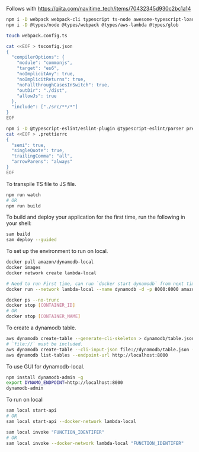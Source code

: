 Follows with https://qiita.com/navitime_tech/items/70432345d930c2bc1a14
```bash
npm i -D webpack webpack-cli typescript ts-node awesome-typescript-loader aws-sdk glob
npm i -D @types/node @types/webpack @types/aws-lambda @types/glob

touch webpack.config.ts

cat <<EOF > tsconfig.json
{
  "compilerOptions": {
    "module": "commonjs",
    "target": "es6",
    "noImplicitAny": true,
    "noImplicitReturns": true,
    "noFallthroughCasesInSwitch": true,
    "outDir": "./dist",
    "allowJs": true
  },
  "include": ["./src/**/*"]
}
EOF

npm i -D @typescript-eslint/eslint-plugin @typescript-eslint/parser prettier eslint-config-prettier eslint-plugin-prettier
cat <<EOF > .prettierrc
{
  "semi": true,
  "singleQuote": true,
  "trailingComma": "all",
  "arrowParens": "always"
}
EOF
```

To transpile TS file to JS file.
```bash
npm run watch
# OR
npm run build
```

To build and deploy your application for the first time, run the following in your shell:
```bash
sam build
sam deploy --guided
```

To set up the environment to run on local.
```bash
docker pull amazon/dynamodb-local
docker images
docker network create lambda-local

# Need to run First time, can run `docker start dynamodb` from next time.
docker run --network lambda-local --name dynamodb -d -p 8000:8000 amazon/dynamodb-local -jar DynamoDBLocal.jar -sharedDb

docker ps --no-trunc
docker stop [CONTAINER_ID]
# OR
docker stop [CONTAINER_NAME]
```

To create a dynamodb table.
```bash
aws dynamodb create-table --generate-cli-skeleton > dynamodb/table.json
# `file://` must be included.
aws dynamodb create-table --cli-input-json file://dynamodb/table.json --endpoint-url http://localhost:8000
aws dynamodb list-tables --endpoint-url http://localhost:8000
```

To use GUI for dynamodb-local.
```bash
npm install dynamodb-admin -g
export DYNAMO_ENDPOINT=http://localhost:8000
dynamodb-admin
```

To run on local
```bash
sam local start-api
# OR
sam local start-api --docker-network lambda-local

sam local invoke "FUNCTION_IDENTIFER"
# OR
sam local invoke --docker-network lambda-local "FUNCTION_IDENTIFER"
```